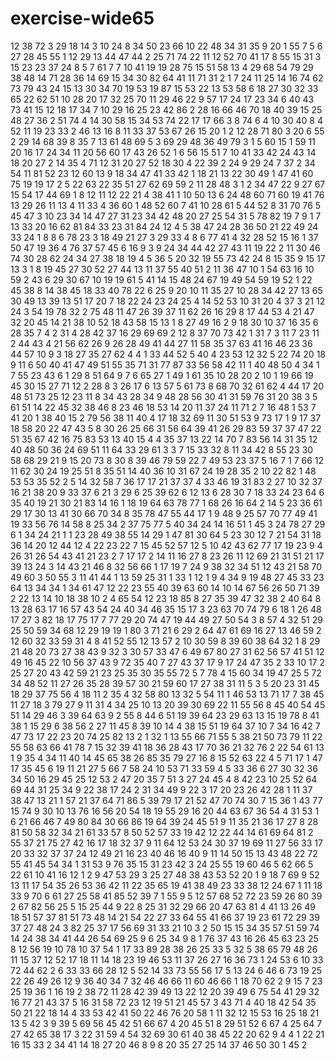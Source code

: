 # exercise-wide65
12
38
72
3
29
18
14
3
10
24
8
34
50
23
66
10
22
48
34
31
35
9
20
1
55
7
5
6
27
28
45
55
1
12
29
13
44
47
44
2
25
71
74
22
11
12
52
70
41
17
8
55
15
31
3
15
23
23
37
24
8
5
7
61
7
7
10
41
19
19
28
75
15
51
58
13
4
29
68
54
79
29
38
48
14
71
28
36
14
69
15
34
30
82
64
41
11
71
31
2
1
7
24
11
25
14
16
74
62
73
79
43
24
15
13
30
34
70
19
53
19
87
15
53
22
13
53
58
6
18
27
30
32
33
65
22
62
51
10
28
20
17
32
25
70
11
29
46
22
9
57
17
24
17
23
34
6
40
43
73
41
15
12
18
17
34
7
10
29
16
25
23
42
86
2
28
16
66
46
70
18
40
39
15
25
48
27
36
2
51
74
4
14
30
58
15
34
53
74
22
17
17
66
3
8
74
6
4
10
30
40
8
4
52
11
19
23
33
2
46
13
16
8
11
33
37
53
67
26
15
20
1
2
12
28
71
80
3
20
6
55
2
29
14
68
39
8
35
7
13
61
48
69
5
3
69
29
48
36
49
79
3
1
5
60
15
1
59
11
20
16
17
24
34
11
20
56
60
17
43
26
52
1
6
56
15
51
7
10
41
33
42
24
43
14
18
20
27
2
14
35
4
71
12
31
20
27
52
18
30
4
22
39
2
24
9
29
24
7
37
2
34
54
11
81
52
23
12
60
13
9
18
34
47
41
33
42
1
18
21
13
22
30
49
1
47
41
60
75
19
19
17
2
5
22
63
22
35
51
27
62
69
59
2
11
28
48
3
1
2
34
47
22
9
27
67
15
54
17
44
69
1
8
12
11
12
22
21
4
38
41
1
10
50
13
6
24
48
60
71
60
19
41
76
13
29
26
11
13
4
11
33
4
36
60
1
48
52
60
7
41
10
28
61
5
44
52
8
31
70
76
5
45
47
3
10
23
34
14
47
27
31
23
34
42
48
20
27
25
54
31
5
78
82
19
7
9
1
7
13
33
20
16
62
81
84
33
23
31
84
24
12
4
5
38
47
24
28
36
50
21
22
49
24
33
24
1
8
8
6
78
23
3
18
49
21
27
3
29
33
4
8
6
77
41
4
32
28
52
15
16
1
37
50
47
19
36
4
76
37
57
45
6
16
9
3
9
24
34
44
42
27
43
11
19
22
2
11
30
46
74
30
28
62
24
34
27
38
18
19
4
5
36
5
20
32
19
55
73
42
24
8
15
35
9
15
17
13
3
1
8
19
45
27
30
52
27
44
13
11
37
55
40
51
2
11
36
47
10
1
54
63
16
10
59
2
43
6
29
30
67
10
19
19
61
5
41
14
15
48
24
67
19
49
54
59
19
52
1
22
45
38
8
14
38
45
18
33
40
78
22
6
25
9
20
10
11
35
27
10
28
34
42
27
13
65
30
49
13
39
13
51
17
20
7
18
22
24
23
24
25
4
14
52
53
10
31
20
4
37
3
21
12
24
3
54
19
78
32
2
75
48
11
47
26
39
37
11
62
26
16
29
8
17
44
53
4
21
47
32
20
45
14
21
38
10
52
18
43
58
15
13
1
8
27
49
16
2
9
18
30
10
37
16
35
6
28
35
7
4
2
31
4
28
42
37
16
29
69
69
2
12
8
37
70
73
42
1
31
7
3
11
7
23
11
2
44
43
4
21
56
62
26
9
26
28
49
41
44
27
11
58
35
37
63
41
16
46
23
36
44
57
10
9
3
18
27
35
27
62
4
4
1
33
44
52
5
40
4
23
53
12
32
5
22
74
20
18
9
11
6
50
40
41
47
49
51
55
35
71
31
77
87
33
56
58
42
11
1
40
48
50
4
34
1
7
55
23
43
6
1
29
8
51
64
9
7
6
65
27
1
49
1
61
35
10
28
20
2
10
1
19
66
19
45
30
15
27
71
12
2
28
8
3
26
17
6
13
57
5
61
73
8
68
70
32
61
62
4
44
17
20
48
51
73
25
12
23
11
8
34
43
28
34
9
48
28
56
30
41
31
59
76
31
20
38
3
5
61
51
14
22
45
32
38
46
8
23
46
18
53
14
20
11
37
24
11
71
2
7
16
48
1
53
7
41
20
1
38
40
15
2
79
56
38
11
40
4
17
18
32
69
11
30
51
53
9
73
17
1
9
17
37
18
58
20
22
47
43
5
8
30
26
25
66
31
56
64
39
41
26
29
83
59
37
37
47
22
51
35
67
42
16
75
83
53
13
40
15
4
4
35
37
13
22
14
70
7
83
56
14
31
35
12
40
48
50
36
24
69
51
11
64
33
29
61
3
3
7
15
33
32
8
11
34
42
8
55
23
30
58
68
29
21
9
15
20
73
8
30
8
39
46
79
59
22
7
49
53
23
37
5
16
7
1
7
66
12
11
62
30
24
19
25
51
8
35
51
14
40
36
10
31
67
24
19
28
35
2
10
22
82
1
48
53
53
35
52
2
5
14
32
58
7
36
17
17
21
37
37
4
33
46
19
31
83
2
27
10
32
37
16
21
38
20
9
33
37
6
21
3
29
6
25
39
62
6
12
13
6
28
30
7
18
33
24
23
64
6
35
40
19
21
30
21
83
14
16
1
18
19
64
63
78
77
1
68
26
16
64
2
14
5
23
36
61
29
17
30
13
41
30
66
70
34
8
35
78
47
55
44
17
1
9
48
9
25
57
70
77
49
41
19
33
56
76
14
58
8
25
34
2
37
75
77
5
40
34
24
14
16
51
1
45
3
24
78
27
29
6
1
34
24
21
1
1
23
28
49
38
55
14
29
1
47
81
30
64
5
23
30
12
7
21
54
31
18
36
14
20
12
44
12
4
22
23
22
7
15
45
52
57
12
5
10
42
43
62
77
17
19
23
9
4
26
31
26
54
43
41
21
23
2
7
17
17
2
14
11
16
27
8
23
26
11
12
69
21
31
51
21
17
39
13
24
3
14
43
21
46
8
32
56
66
1
17
19
7
24
9
38
32
34
51
12
43
21
58
70
49
60
3
50
55
3
11
41
44
1
13
59
25
31
1
33
1
12
1
9
4
34
9
19
48
27
45
33
23
64
13
34
34
1
34
61
47
12
22
23
55
40
39
63
60
14
10
14
67
56
26
50
71
39
2
22
13
14
10
18
38
10
2
4
65
54
12
23
18
85
8
27
35
39
47
32
38
2
40
64
8
13
28
63
17
16
57
43
54
24
40
34
46
35
15
17
3
23
63
70
74
79
6
18
1
26
48
17
27
3
82
18
17
75
17
7
77
29
20
74
47
19
44
49
27
50
54
3
8
57
4
32
51
29
25
50
59
34
68
12
29
19
19
1
80
3
71
21
6
29
2
64
47
61
69
16
27
13
46
59
2
12
60
32
33
59
31
4
8
41
52
55
12
13
57
2
10
30
59
8
39
60
38
64
32
1
8
29
21
48
20
73
27
38
43
9
32
3
30
57
33
47
6
49
67
80
27
31
62
56
57
41
51
12
49
16
45
22
10
56
37
43
9
72
35
40
7
27
43
37
17
9
17
24
47
35
2
33
10
17
2
25
27
20
43
42
59
21
23
25
35
30
35
55
72
5
7
78
4
15
60
34
19
47
25
5
72
34
48
52
11
27
26
35
28
39
57
30
21
59
60
17
27
38
31
11
5
3
5
20
23
31
45
18
29
37
75
56
4
18
11
2
35
4
32
58
80
13
32
5
54
11
1
46
53
13
71
17
7
38
45
11
27
18
3
79
27
9
11
31
4
34
25
10
13
20
39
30
69
22
11
55
56
8
45
40
54
45
51
14
29
46
3
39
64
63
9
2
55
8
44
6
51
19
39
64
23
29
63
13
15
19
78
8
41
38
1
15
29
6
38
56
2
27
11
45
8
39
10
14
4
38
15
51
19
64
37
10
7
34
16
42
7
47
73
17
22
23
20
74
25
82
13
2
1
32
1
13
55
66
71
55
5
38
21
50
73
79
11
22
55
58
63
66
41
78
7
15
32
39
41
18
36
28
43
17
70
36
21
32
76
2
22
54
61
13
1
9
35
4
34
11
40
14
45
65
38
26
85
35
79
27
16
8
15
52
63
22
4
5
71
17
1
47
17
35
45
6
19
11
21
27
5
66
7
58
24
10
53
71
33
59
4
5
33
36
6
27
30
32
36
34
50
16
29
45
25
12
53
2
47
20
35
7
51
3
27
24
45
4
8
42
23
10
25
52
64
69
44
31
25
34
9
22
38
17
24
2
31
34
49
9
22
3
17
20
23
26
42
28
1
11
37
38
47
13
21
1
57
21
37
64
71
86
5
39
79
17
21
52
47
70
74
30
7
15
36
1
43
77
15
74
9
30
10
13
76
16
56
20
54
18
19
55
29
16
20
44
63
67
36
54
4
31
53
1
6
21
66
46
7
49
80
84
30
66
86
19
64
39
24
45
51
9
11
35
21
36
17
27
8
28
81
50
58
32
34
21
61
33
57
8
50
52
57
33
19
42
12
22
44
14
61
69
64
81
2
55
37
21
75
27
42
16
17
18
32
37
9
11
64
12
53
24
30
37
19
69
11
27
56
33
17
20
33
32
37
37
24
12
49
21
16
23
40
46
16
40
9
11
14
50
15
13
43
48
22
72
55
41
45
54
34
1
31
53
9
76
35
15
31
23
42
3
24
25
55
19
60
46
5
62
66
5
22
61
10
41
16
12
1
2
9
47
53
29
3
25
27
48
38
43
53
52
20
1
9
18
7
69
9
52
13
11
17
54
35
26
53
36
42
11
22
35
65
19
41
38
49
23
33
38
12
24
67
1
11
18
33
9
70
6
61
27
25
58
41
85
52
39
7
1
55
9
5
12
57
68
52
72
23
59
26
80
39
2
67
82
56
25
5
15
25
44
9
22
8
25
31
32
29
66
20
47
63
81
4
41
13
26
49
18
51
57
37
81
51
73
48
14
21
54
22
27
33
64
55
41
66
37
19
23
61
72
29
39
37
27
48
24
3
82
25
37
17
56
69
31
33
21
10
3
2
50
15
15
34
35
57
51
59
74
14
24
38
34
41
44
26
54
69
25
9
6
25
34
9
8
1
76
37
43
16
26
45
63
23
25
8
12
56
19
10
78
10
37
54
1
17
33
89
28
38
26
25
33
5
32
5
38
65
79
48
26
11
15
37
12
52
17
18
11
14
18
23
19
46
53
11
37
26
27
16
36
73
1
24
53
6
10
33
72
44
62
2
6
33
33
66
28
12
5
52
14
33
73
55
56
17
5
13
24
6
46
6
73
19
25
22
26
49
26
12
9
36
40
34
7
32
46
46
66
11
60
46
66
1
18
70
62
2
9
15
7
23
25
19
36
1
16
19
2
38
72
11
28
42
39
49
13
22
12
20
39
49
6
75
54
41
29
32
16
77
21
43
37
5
16
31
58
72
23
12
19
51
21
45
57
3
43
71
4
40
18
42
54
35
50
21
22
18
14
4
33
53
42
41
50
22
46
76
20
58
1
11
32
12
15
53
16
25
18
21
13
5
42
3
9
39
5
69
56
45
42
51
66
67
4
20
45
51
8
29
51
52
6
67
4
25
64
7
27
42
65
38
17
3
22
31
59
4
54
32
69
30
61
40
38
45
22
20
62
9
4
4
1
22
21
16
15
33
2
34
41
14
18
27
20
46
8
9
8
20
35
27
25
14
37
46
50
30
1
45
2
